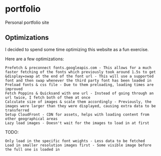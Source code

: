 # portfolio
Personal portfolio site

## Optimizations
I decided to spend some time optimizing this website as a fun exercise.

Here are a few optimizations:
```
Prefetch & preconnect fonts.googleapis.com - This allows for a much faster fetching of the fonts which previously took around 1.5s to get
&display=swap at the end of the font url - This will use a supported font and then swap whenever the third party font has been loaded in
Preload fonts & css file - Due to them preloading, loading times are improved
Fetch Poppins & Quicksand with one url - Instead of going through an url twice, I fetch both of them at once
Calculate size of images & scale them accordingly - Previously, the images were larger than they were displayed, causing extra data to be transferred
Setup CloudFront - CDN for assets, helps with loading content from other geographical areas
Lazy load images - Doesn't wait for the images to load in at first
```

TODO:
```
Only load in the specific font weights - Less data to be fetched
Load in smaller resolution images first - Some visible image before the full one is loaded in
```

